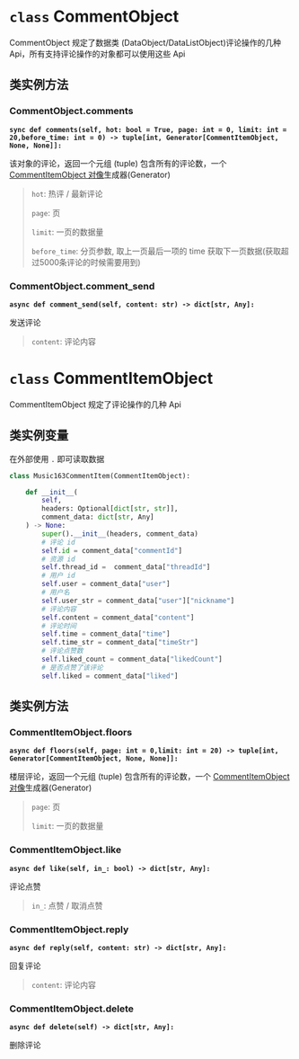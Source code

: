 # **`class`** CommentObject

CommentObject 规定了数据类 (DataObject/DataListObject)评论操作的几种 Api，所有支持评论操作的对象都可以使用这些 Api

## 类实例方法

### CommentObject.comments

**`sync def comments(self, hot: bool = True, page: int = 0, limit: int = 20,before_time: int = 0) -> tuple[int, Generator[CommentItemObject, None, None]]:`**

该对象的评论，返回一个元组 (tuple) 包含所有的评论数，一个 [CommentItemObject 对像](/pycloudmusic/CommentObject?id=class-commentitemobject)生成器(Generator)

> `hot`: 热评 / 最新评论
>
> `page`: 页
>
> `limit`: 一页的数据量
>
> `before_time`: 分页参数, 取上一页最后一项的 time 获取下一页数据(获取超过5000条评论的时候需要用到)

### CommentObject.comment_send

**`async def comment_send(self, content: str) -> dict[str, Any]:`**

发送评论

> `content`: 评论内容

# `class` CommentItemObject

CommentItemObject 规定了评论操作的几种 Api

## 类实例变量

在外部使用 `.` 即可读取数据

```python
class Music163CommentItem(CommentItemObject):

    def __init__(
        self, 
        headers: Optional[dict[str, str]], 
        comment_data: dict[str, Any]
    ) -> None:
        super().__init__(headers, comment_data)
        # 评论 id
        self.id = comment_data["commentId"]
        # 资源 id 
        self.thread_id =  comment_data["threadId"]
        # 用户 id
        self.user = comment_data["user"]
        # 用户名
        self.user_str = comment_data["user"]["nickname"]
        # 评论内容
        self.content = comment_data["content"]
        # 评论时间
        self.time = comment_data["time"]
        self.time_str = comment_data["timeStr"]
        # 评论点赞数
        self.liked_count = comment_data["likedCount"]
        # 是否点赞了该评论
        self.liked = comment_data["liked"]
```

## 类实例方法

### CommentItemObject.floors

**`async def floors(self, page: int = 0,limit: int = 20) -> tuple[int, Generator[CommentItemObject, None, None]]:`**

楼层评论，返回一个元组 (tuple) 包含所有的评论数，一个 [CommentItemObject 对像](/pycloudmusic/CommentObject?id=class-commentitemobject)生成器(Generator)

> `page`: 页
>
> `limit`: 一页的数据量

### CommentItemObject.like

**`async def like(self, in_: bool) -> dict[str, Any]:`**

评论点赞

> `in_`: 点赞 / 取消点赞

### CommentItemObject.reply

**`async def reply(self, content: str) -> dict[str, Any]:`**

回复评论

> `content`: 评论内容

### CommentItemObject.delete

**`async def delete(self) -> dict[str, Any]:`**

删除评论